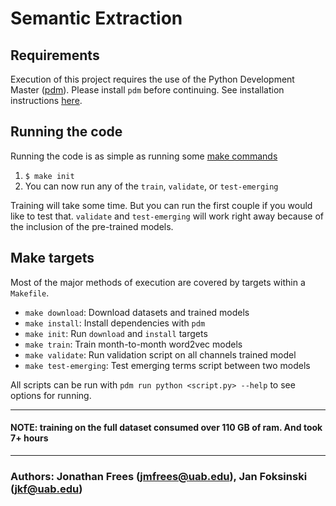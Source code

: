# Semantic Extraction

## Requirements

Execution of this project requires the use of the Python Development Master
([pdm](https://github.com/pdm-project/pdm)).
Please install `pdm` before continuing. See installation instructions [here](https://pdm.fming.dev/#installation).

## Running the code

Running the code is as simple as running some [make commands](#make-targets)

1. `$ make init`
2. You can now run any of the `train`, `validate`, or `test-emerging`

Training will take some time. But you can run the first couple if you would
like to test that. `validate` and `test-emerging` will work right away because of the inclusion
of the pre-trained models.

## Make targets

Most of the major methods of execution are covered by targets within a `Makefile`.

- `make download`: Download datasets and trained models
- `make install`: Install dependencies with `pdm`
- `make init`: Run `download` and `install` targets
- `make train`: Train month-to-month word2vec models
- `make validate`: Run validation script on all channels trained model
- `make test-emerging`: Test emerging terms script between two models

All scripts can be run with `pdm run python <script.py> --help` to see options
for running.

---

#### NOTE: training on the full dataset consumed over 110 GB of ram. And took 7+ hours

---

### Authors: Jonathan Frees (jmfrees@uab.edu), Jan Foksinski (jkf@uab.edu)

